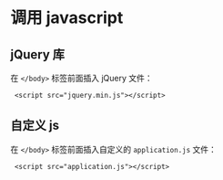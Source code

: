 # 调用 javascript


## jQuery 库

在 `</body>` 标签前面插入 jQuery 文件：

```
 <script src="jquery.min.js"></script>
```

## 自定义 js

在 `</body>` 标签前面插入自定义的 `application.js` 文件：

```
 <script src="application.js"></script>
```